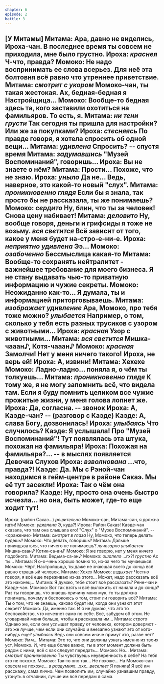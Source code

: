 ```yaml
---
chapter: 6
episode: 2
battle: 3
---
```

[У Митамы]
Митама: Ара, давно не виделись, Ироха-чан. В последнее время ты совсем не приходила, мне было грустно.
Ироха: *краснея* Ч-что, правда?
Момоко: Не надо воспринимать ее слова всерьез. Для неё эта болтовня всё равно что утреннее приветствие.
Митама: *смотрит с укором* Момоко-чан, ты такая жестокая. Ах, бедная-бедная я Настройщица...
Момоко: Вообще-то бедная здесь та, кого заставили охотиться на фамильяров. То есть, я.
Митама: *ни тени грусти* Так сегодня ты пришла для настройки? Или же за покупками?
Ироха: *стесняясь* По правде говоря, я хотела спросить об одной вещи...
Митама: *удивлена* Спросить?
-- спустя время
Митама: *задумавшись* "Музей Воспоминаний", говоришь...
Ироха: Вы не знаете о нём?
Митама: Прости... Похоже, что не знаю.
Ироха: *уныло* Да не... Ведь, наверное, это какой-то новый "слух".
Митама: *проникновенно глядя* Если бы я знала, так просто бы не рассказала, ты же понимаешь?
Момоко: *сердито* Ну, блин, что ты за человек! Снова цену набивает!
Митама: *деловито* Ну, вообще говоря, деньги и грифсиды я тоже не возьму. *вся светится* Всё зависит от того, какое у меня будет на-стро-е-ни-е.
Ироха: *неприятно удивлена* Ээ...
Момоко: *озабоченно* Бессмыслица какая-то
Митама: Вообще-то сохранять нейтралитет - важнейшее требование для моего бизнеса. Я не стану выдавать чью-то приватную информацию и чужие секреты.
Момоко: Неожиданно как-то... Я думала, ты и информацией приторговываешь.
Митама: *изображает удивление* Ара, Момоко, про тебя тоже можно? *улыбается* Например, о том, сколько у тебя есть разных трусиков с узором с животными...
Ироха: *красная* Узор с животными...
Митама: *вся светится* Мишка-чааан♪, Котя-чааан♪
Момоко: *красная* Замолчи! Нет у меня ничего такого! Ироха, не верь ей!
Ироха: А, извини!
Митама: Хехехе
Момоко: Ладно-ладно... поняла я, о чём ты толкуешь...
Митама: *проникновенно глядя* К тому же, я не могу запомнить всё, что видела там. Если я буду помнить целиком все чужие прожитые жизни, у меня голова лопнет же.
Ироха: Да, согласна.
-- звонок
Ироха: А, Каэде-чан?
-- (разговор с Каэде)
Каэде: А, слава Богу, дозвонилась!
Ироха: *улыбаясь* Что случилось?
Каэде: Я услышала! Про "Музей Воспоминаний"! Тут появлялась эта штука, похожая на фамильяра!
Ироха: Похожая на фамильяра?...
-- в мыслях появляется Девочка Слухов
Ироха: *взволнована* ...что, правда?!
Каэде: Да. Мы с Рэной-чан находимся в гейм-центре в районе Сакаэ. Мы её тут засекли!
Ироха: Так о чём она говорила?
Каэде: Ну, просто она очень быстро исчезла... но она, быть может, где-то еще ходит тут!
--
Ироха: (район Сакаэ...) *решительно* Момоко-сан, Митама-сан, я должна идти!
Момоко: *удивлена* Э, куда?!
Ироха: Район Сакаэ! Каэде-чан сказала, что там она слышала его! "Слух" о "Музее Воспоминаний".
-- <сражение>
Митама: *смотрит в глаза* Ну, Момоко, что теперь делать будешь?
Момоко: Что делать, говоришь?
Митама: Дальше прикидываться, что ничего не понимаешь? *лучезарно улыбается* Мишка-саан♪ Котик-са-ан♪
Момоко: Я же говорю, нет у меня ничего подобного.
Митама: Ведьма-са-ан♪
Момоко: *ошалело* ...гх?! *грустно* Ах ты...
Митама: Я о-о-чень хорошо помню то, из-за чего ты мучаешься.
Момоко: Чёрт, Настройщица, ты даже не знающая всего до конца всё равно страшный человек.
Митама: Хехех
Момоко: *вздыхает* Честно говоря, я всё еще переживаю из-за этого... Может, надо рассказать всё это наконец...
Митама: Я думаю, тебе стоит всё рассказать? Рене-чан и Каэде-чан.
Момоко: Вот так взять и всё выложить от начала и до конца? Раз ты говоришь, что знаешь причину моих мук, то ты должна понимать, почему я беспокоюсь о том, стоит ли говорить всё?
Митама: Ты о том, что не знаешь, каково будет им, когда они узнают этот секрет?
Момоко: Да, именно так. И я не думаю, что это то беспокойство, что исчезнет само по себе. Всё, забудем об этом. Не уговаривай меня больше, чтобы я рассказала им...
Митама: *строго* Однако же, если они услышат правду от человека, котором доверяют - это же лучше, чем если они случайно и внезапно узнают это от кого-нибудь еще? *улыбаясь* Ведь они совсем иначе примут это, разве нет?
Момоко: Умм...
Митама: Это то, что они должны узнать именно из твоих уст, Момоко. И, что еще более важно, ты в этот момент должна быть рядом с ними, всё с как следует передать...
Момоко: Но...
Митама: *смотрит проникновенно* Ты чувствуешь неуверенность в себе? На тебя это не похоже.
Момоко: Так-то оно так... Не похоже... На Момоко-сан совсем не похоже... *в раздумиях*...эхх...*веселеет* Я поняла! Я всё им расскажу, сама лично. Чем позволить им, случайно узнавшим правду, утонуть в отчаянии, лучше им всё передам я сама.
